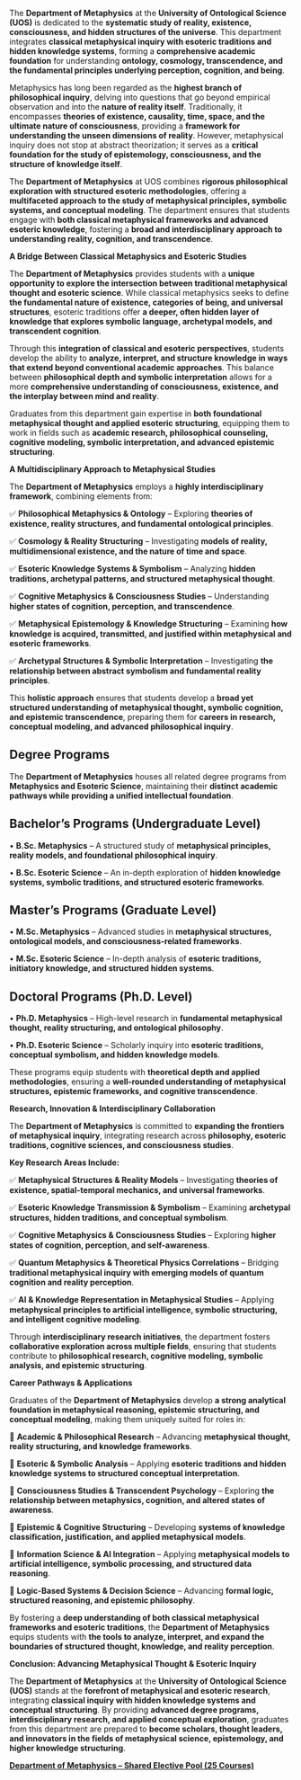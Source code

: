 The **Department of Metaphysics** at the **University of Ontological Science (UOS)** is dedicated to the **systematic study of reality, existence, consciousness, and hidden structures of the universe**. This department integrates **classical metaphysical inquiry with esoteric traditions and hidden knowledge systems**, forming a **comprehensive academic foundation** for understanding **ontology, cosmology, transcendence, and the fundamental principles underlying perception, cognition, and being**.

Metaphysics has long been regarded as the **highest branch of philosophical inquiry**, delving into questions that go beyond empirical observation and into the **nature of reality itself**. Traditionally, it encompasses **theories of existence, causality, time, space, and the ultimate nature of consciousness**, providing a **framework for understanding the unseen dimensions of reality**. However, metaphysical inquiry does not stop at abstract theorization; it serves as a **critical foundation for the study of epistemology, consciousness, and the structure of knowledge itself**.

The **Department of Metaphysics** at UOS combines **rigorous philosophical exploration with structured esoteric methodologies**, offering a **multifaceted approach to the study of metaphysical principles, symbolic systems, and conceptual modeling**. The department ensures that students engage with **both classical metaphysical frameworks and advanced esoteric knowledge**, fostering a **broad and interdisciplinary approach to understanding reality, cognition, and transcendence**.

**A Bridge Between Classical Metaphysics and Esoteric Studies**

The **Department of Metaphysics** provides students with a **unique opportunity to explore the intersection between traditional metaphysical thought and esoteric science**. While classical metaphysics seeks to define **the fundamental nature of existence, categories of being, and universal structures**, esoteric traditions offer **a deeper, often hidden layer of knowledge that explores symbolic language, archetypal models, and transcendent cognition**.

Through this **integration of classical and esoteric perspectives**, students develop the ability to **analyze, interpret, and structure knowledge in ways that extend beyond conventional academic approaches**. This balance between **philosophical depth and symbolic interpretation** allows for a more **comprehensive understanding of consciousness, existence, and the interplay between mind and reality**.

Graduates from this department gain expertise in **both foundational metaphysical thought and applied esoteric structuring**, equipping them to work in fields such as **academic research, philosophical counseling, cognitive modeling, symbolic interpretation, and advanced epistemic structuring**.

**A Multidisciplinary Approach to Metaphysical Studies**

The **Department of Metaphysics** employs a **highly interdisciplinary framework**, combining elements from:

✅ **Philosophical Metaphysics & Ontology** – Exploring **theories of existence, reality structures, and fundamental ontological principles**.

✅ **Cosmology & Reality Structuring** – Investigating **models of reality, multidimensional existence, and the nature of time and space**.

✅ **Esoteric Knowledge Systems & Symbolism** – Analyzing **hidden traditions, archetypal patterns, and structured metaphysical thought**.

✅ **Cognitive Metaphysics & Consciousness Studies** – Understanding **higher states of cognition, perception, and transcendence**.

✅ **Metaphysical Epistemology & Knowledge Structuring** – Examining **how knowledge is acquired, transmitted, and justified within metaphysical and esoteric frameworks**.

✅ **Archetypal Structures & Symbolic Interpretation** – Investigating **the relationship between abstract symbolism and fundamental reality principles**.

This **holistic approach** ensures that students develop a **broad yet structured understanding of metaphysical thought, symbolic cognition, and epistemic transcendence**, preparing them for **careers in research, conceptual modeling, and advanced philosophical inquiry**.

## **Degree Programs**

The **Department of Metaphysics** houses all related degree programs from **Metaphysics and Esoteric Science**, maintaining their **distinct academic pathways while providing a unified intellectual foundation**.

## **Bachelor’s Programs (Undergraduate Level)**

•	**B.Sc. Metaphysics** – A structured study of **metaphysical principles, reality models, and foundational philosophical inquiry**.

•	**B.Sc. Esoteric Science** – An in-depth exploration of **hidden knowledge systems, symbolic traditions, and structured esoteric frameworks**.

## **Master’s Programs (Graduate Level)**

•	**M.Sc. Metaphysics** – Advanced studies in **metaphysical structures, ontological models, and consciousness-related frameworks**.

•	**M.Sc. Esoteric Science** – In-depth analysis of **esoteric traditions, initiatory knowledge, and structured hidden systems**.

## **Doctoral Programs (Ph.D. Level)**

•	**Ph.D. Metaphysics** – High-level research in **fundamental metaphysical thought, reality structuring, and ontological philosophy**.

•	**Ph.D. Esoteric Science** – Scholarly inquiry into **esoteric traditions, conceptual symbolism, and hidden knowledge models**.

These programs equip students with **theoretical depth and applied methodologies**, ensuring a **well-rounded understanding of metaphysical structures, epistemic frameworks, and cognitive transcendence**.

**Research, Innovation & Interdisciplinary Collaboration**

The **Department of Metaphysics** is committed to **expanding the frontiers of metaphysical inquiry**, integrating research across **philosophy, esoteric traditions, cognitive sciences, and consciousness studies**.

**Key Research Areas Include:**

✅ **Metaphysical Structures & Reality Models** – Investigating **theories of existence, spatial-temporal mechanics, and universal frameworks**.

✅ **Esoteric Knowledge Transmission & Symbolism** – Examining **archetypal structures, hidden traditions, and conceptual symbolism**.

✅ **Cognitive Metaphysics & Consciousness Studies** – Exploring **higher states of cognition, perception, and self-awareness**.

✅ **Quantum Metaphysics & Theoretical Physics Correlations** – Bridging **traditional metaphysical inquiry with emerging models of quantum cognition and reality perception**.

✅ **AI & Knowledge Representation in Metaphysical Studies** – Applying **metaphysical principles to artificial intelligence, symbolic structuring, and intelligent cognitive modeling**.

Through **interdisciplinary research initiatives**, the department fosters **collaborative exploration across multiple fields**, ensuring that students contribute to **philosophical research, cognitive modeling, symbolic analysis, and epistemic structuring**.

**Career Pathways & Applications**

Graduates of the **Department of Metaphysics** develop **a strong analytical foundation in metaphysical reasoning, epistemic structuring, and conceptual modeling**, making them uniquely suited for roles in:

🔹 **Academic & Philosophical Research** – Advancing **metaphysical thought, reality structuring, and knowledge frameworks**.

🔹 **Esoteric & Symbolic Analysis** – Applying **esoteric traditions and hidden knowledge systems to structured conceptual interpretation**.

🔹 **Consciousness Studies & Transcendent Psychology** – Exploring **the relationship between metaphysics, cognition, and altered states of awareness**.

🔹 **Epistemic & Cognitive Structuring** – Developing **systems of knowledge classification, justification, and applied metaphysical models**.

🔹 **Information Science & AI Integration** – Applying **metaphysical models to artificial intelligence, symbolic processing, and structured data reasoning**.

🔹 **Logic-Based Systems & Decision Science** – Advancing **formal logic, structured reasoning, and epistemic philosophy**.

By fostering a **deep understanding of both classical metaphysical frameworks and esoteric traditions**, the **Department of Metaphysics** equips students with **the tools to analyze, interpret, and expand the boundaries of structured thought, knowledge, and reality perception**.

**Conclusion: Advancing Metaphysical Thought & Esoteric Inquiry**

The **Department of Metaphysics** at the **University of Ontological Science (UOS)** stands at the **forefront of metaphysical and esoteric research**, integrating **classical inquiry with hidden knowledge systems and conceptual structuring**. By providing **advanced degree programs, interdisciplinary research, and applied conceptual exploration**, graduates from this department are prepared to **become scholars, thought leaders, and innovators in the fields of metaphysical science, epistemology, and higher knowledge structuring**.

[**Department of Metaphysics – Shared Elective Pool (25 Courses)**](https://www.notion.so/Department-of-Metaphysics-Shared-Elective-Pool-25-Courses-1942c2ffeee280e8a38dfdafc2fda8b0?pvs=21)